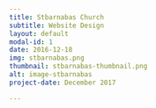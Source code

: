 ```yaml
---
title: Stbarnabas Church
subtitle: Website Design
layout: default
modal-id: 1
date: 2016-12-18
img: stbarnabas.png
thumbnail: stbarnabas-thumbnail.png
alt: image-stbarnabas
project-date: December 2017

---
```


